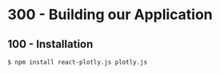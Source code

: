 # 300 - Building our Application

## 100 - Installation

```
$ npm install react-plotly.js plotly.js
```
